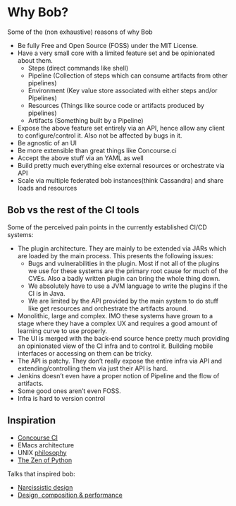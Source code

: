 # Why Bob?

Some of the (non exhaustive) reasons of why Bob

- Be fully Free and Open Source (FOSS) under the MIT License.
- Have a very small core with a limited feature set and be opinionated about them.
  - Steps (direct commands like shell)
  - Pipeline (Collection of steps which can consume artifacts from other pipelines)
  - Environment (Key value store associated with either steps and/or Pipelines)
  - Resources (Things like source code or artifacts produced by pipelines)
  - Artifacts (Something built by a Pipeline)
- Expose the above feature set entirely via an API, hence allow any client to configure/control it. Also not be affected by bugs in it.
- Be agnostic of an UI
- Be more extensible than great things like Concourse.ci
- Accept the above stuff via an YAML as well
- Build pretty much everything else external resources or orchestrate via API
- Scale via multiple federated bob instances(think Cassandra) and share loads and resources

## Bob vs the rest of the CI tools

Some of the perceived pain points in the currently established CI/CD systems:

- The plugin architecture. They are mainly to be extended via JARs which are loaded by the main process. This presents the following issues:
  - Bugs and vulnerabilities in the plugin. Most if not all of the plugins we use for these systems are the primary root cause for much of the CVEs. Also a badly written plugin can bring the whole thing down.
  - We absolutely have to use a JVM language to write the plugins if the CI is in Java.
  - We are limited by the API provided by the main system to do stuff like get resources and orchestrate the artifacts around.
- Monolithic, large and complex. IMO these systems have grown to a stage where they have a complex UX and requires a good amount of learning curve to use properly.
- The UI is merged with the back-end source hence pretty much providing an opinionated view of the CI infra and to control it. Building mobile interfaces or accessing on them can be tricky.
- The API is patchy. They don’t really expose the entire infra via API and extending/controlling them via just their API is hard.
- Jenkins doesn’t even have a proper notion of Pipeline and the flow of artifacts.
- Some good ones aren’t even FOSS.
- Infra is hard to version control

## Inspiration

- [Concourse CI](https://concourse-ci.org/)
- EMacs architecture
- UNIX [philosophy](https://en.wikipedia.org/wiki/Unix_philosophy)
- [The Zen of Python](https://www.python.org/dev/peps/pep-0020/)

Talks that inspired bob:

- [Narcissistic design](https://www.youtube.com/watch?v=LEZv-kQUSi4)
- [Design, composition & performance](https://youtu.be/MCZ3YgeEUPg)

